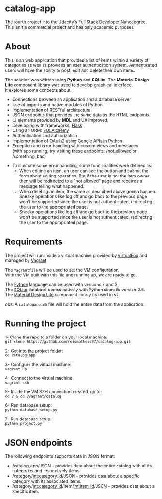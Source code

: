 # catalog-app
The fourth project into the Udacity's Full Stack Developer Nanodegree.  
This isn't a commercial project and has only academic purposes.

# About
This is an web application that provides a list of items within a variety of categories as well as provides an user authentication system.  Authenticated users will have the ability to post, edit and delete their own items.

The solution was written using **Python** and **SQLite**. The **Material Design Lite** component library was used to develop graphical interface.  
It explores some concepts about:
- Connections between an application and a database server
- Use of imports and native modules of Python
- Implementation of RESTful architecture
- JSON endpoints that provides the same data as the HTML endpoints.
- UI elements provided by **MDL** and UX improved.
- Developing with frameworks: [Flask](http://flask.pocoo.org/)
- Using an ORM: [SQLAlchemy](https://www.sqlalchemy.org/)
- Authentication and authorization
- Implementation of [OAuth2 using Google APIs in Python](https://developers.google.com/api-client-library/python/auth/web-app)
- Exception and error handling with custom views and messages  
(with app running, try visiting these endpoints: /not_allowed or /something_bad)

* To illustrate some error handling, some funcionalities were defined as:
  - When editing an item, an user can see the button and submit the form about editing operation. But if the user is not the item owner then will be redirected to a "not allowed" page and receives a message telling what happened.
  - When deleting an item, the same as described above gonna happen.  
Sneaky operations like log off and go back to the previous page won't be supported since the user is not authenticated, redirecting the user to the appropriated page.
  - Sneaky operations like log off and go back to the previous page won't be supported since the user is not authenticated, redirecting the user to the appropriated page.

# Requirements
The project will run inside a virtual machine provided by [VirtualBox](https://www.virtualbox.org/) and managed by [Vagrant](https://www.vagrantup.com/)

The ```Vagrantfile``` will be used to set the VM configuration. \
With the VM built with this file and running up, we are ready to go. 

The [Python](https://www.python.org/) language can be used with versions 2 and 3.  
The [SQLite](https://www.sqlite.org/index.html) database comes natively with Python since its version 2.5.  
The [Material Design Lite](https://getmdl.io) component library its used in v2.

obs: A `catalogapp.db` file will hold the entire data from the application.

# Running the project
1- Clone the repo to a folder on your local machine: \
```git clone https://github.com/reismatheus97/catalog-app.git```  

2- Get into the project folder: \
```cd catalog_app```  

3- Configure the virtual machine: \
```vagrant up```  

4- Connect to the virtual machine: \
```vagrant ssh```

5- Inside the VM SSH connection created, go to:  \
```cd / & cd /vagrant/catalog```

6- Run database setup: \
```python database_setup.py```

7- Run database setup: \
```python project.py```  

# JSON endpoints
The following endpoints supports data in JSON format:
  - /catalog_app/JSON - provides data about the entire catalog with all its categories and respectively items
  - /category/<int:category_id>/JSON - provides data about a specific category with its associated items.
  - /category/<int:category_id>/item/<int:item_id>/JSON - provides data about a specific item.




